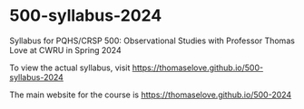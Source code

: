 # 500-syllabus-2024

Syllabus for PQHS/CRSP 500: Observational Studies with Professor Thomas Love at CWRU in Spring 2024

To view the actual syllabus, visit https://thomaselove.github.io/500-syllabus-2024

The main website for the course is https://thomaselove.github.io/500-2024
